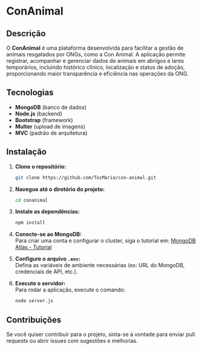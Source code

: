 # ConAnimal 

## Descrição
O **ConAnimal** é uma plataforma desenvolvida para facilitar a gestão de animais resgatados por ONGs, como a Con Animal. A aplicação permite registrar, acompanhar e gerenciar dados de animais em abrigos e lares temporários, incluindo histórico clínico, localização e status de adoção, proporcionando maior transparência e eficiência nas operações da ONG.

## Tecnologias
- **MongoDB** (banco de dados)
- **Node.js** (backend)
- **Bootstrap** (framework)
- **Multer** (upload de imagens)
- **MVC** (padrão de arquitetura)

## Instalação
1. **Clone o repositório:**
   ```bash
   git clone https://github.com/TocMaria/con-animal.git
   ```

2. **Navegue até o diretório do projeto:**
   ```bash
   cd conanimal
   ```

3. **Instale as dependências:**
   ```bash
   npm install
   ```

4. **Conecte-se ao MongoDB:**  
   Para criar uma conta e configurar o cluster, siga o tutorial em: [MongoDB Atlas - Tutorial](https://www.mongodb.com/pt-br/docs/atlas/)

5. **Configure o arquivo `.env`:**  
   Defina as variáveis de ambiente necessárias (ex: URL do MongoDB, credenciais de API, etc.).

6. **Execute o servidor:**  
   Para rodar a aplicação, execute o comando:
   ```bash
   node server.js
   ```

## Contribuições
Se você quiser contribuir para o projeto, sinta-se à vontade para enviar pull requests ou abrir issues com sugestões e melhorias.